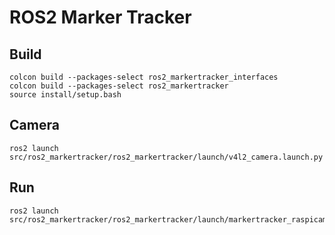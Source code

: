 # ROS2 Marker Tracker

## Build
```
colcon build --packages-select ros2_markertracker_interfaces
colcon build --packages-select ros2_markertracker
source install/setup.bash
```

## Camera
```
ros2 launch src/ros2_markertracker/ros2_markertracker/launch/v4l2_camera.launch.py
```

## Run
```
ros2 launch src/ros2_markertracker/ros2_markertracker/launch/markertracker_raspicam_1280x720.launch.py
```

